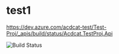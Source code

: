 # test1

https://dev.azure.com/acdcat-test/Test-Proj/_apis/build/status/Acdcat.TestProj.Api

![Build Status](https://dev.azure.com/acdcat-test/Test-Proj/_apis/build/status/Acdcat.TestProj.Api?branchName=main)
